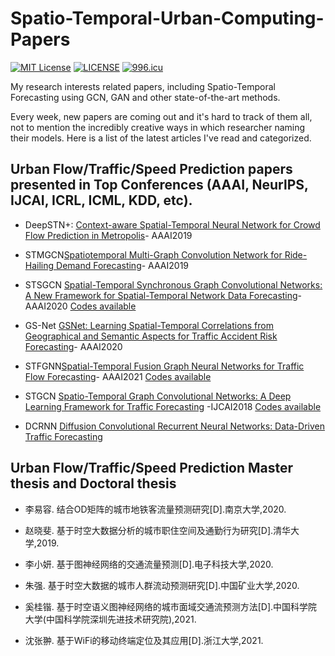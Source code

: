 # Spatio-Temporal-Urban-Computing-Papers

[![MIT License](https://img.shields.io/badge/license-MIT-green.svg)](https://opensource.org/licenses/MIT)
[![LICENSE](https://img.shields.io/badge/license-Anti%20996-blue.svg)](https://github.com/996icu/996.ICU/blob/master/LICENSE)
[![996.icu](https://img.shields.io/badge/link-996.icu-red.svg)](https://996.icu) 


My research interests related papers, including Spatio-Temporal Forecasting using GCN, GAN and other state-of-the-art methods.

Every week, new papers are coming out and it's hard to track of them all, not to mention the incredibly creative ways in which researcher naming their models. Here is a list of the latest articles I've read and categorized.

## Urban Flow/Traffic/Speed Prediction papers presented in Top Conferences (AAAI, NeurlPS, IJCAI, ICRL, ICML, KDD, etc).

* DeepSTN+: [Context-aware Spatial-Temporal Neural Network for Crowd Flow Prediction in Metropolis](https://ojs.aaai.org/index.php/AAAI/article/view/3892)- AAAI2019

* STMGCN[Spatiotemporal Multi-Graph Convolution Network for Ride-Hailing Demand Forecasting](https://ojs.aaai.org//index.php/AAAI/article/view/4247)- AAAI2019

* STSGCN [Spatial-Temporal Synchronous Graph Convolutional Networks: A New Framework for Spatial-Temporal Network Data Forecasting](https://ojs.aaai.org//index.php/AAAI/article/view/5438)- AAAI2020 [Codes available](https://github.com/Davidham3/STSGCN)

* GS-Net [GSNet: Learning Spatial-Temporal Correlations from Geographical and Semantic Aspects for Traffic Accident Risk Forecasting](https://ojs.aaai.org/index.php/AAAI/article/view/16566)- AAAI2020

* STFGNN[Spatial-Temporal Fusion Graph Neural Networks for Traffic Flow Forecasting](https://ojs.aaai.org/index.php/AAAI/article/view/16542)- AAAI2021 [Codes available](https://github.com/MengzhangLI/STFGNN)

* STGCN [Spatio-Temporal Graph Convolutional Networks: A Deep Learning Framework for Traffic Forecasting](https://arxiv.org/abs/1709.04875) -IJCAI2018 [Codes available](https://github.com/hazdzz/STGCN)

* DCRNN [Diffusion Convolutional Recurrent Neural Networks: Data-Driven Traffic Forecasting](https://arxiv.org/abs/1707.01926)

## Urban Flow/Traffic/Speed Prediction Master thesis and Doctoral thesis
* 李易容. 结合OD矩阵的城市地铁客流量预测研究[D].南京大学,2020.

* 赵晓斐. 基于时空大数据分析的城市职住空间及通勤行为研究[D].清华大学,2019.

* 李小妍. 基于图神经网络的交通流量预测[D].电子科技大学,2020.

* 朱强. 基于时空大数据的城市人群流动预测研究[D].中国矿业大学,2020.

* 奚桂锴. 基于时空语义图神经网络的城市面域交通流预测方法[D].中国科学院大学(中国科学院深圳先进技术研究院),2021.

* 沈张翀. 基于WiFi的移动终端定位及其应用[D].浙江大学,2021.































































